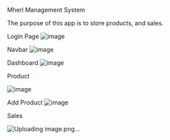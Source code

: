 Mherl Management System


The purpose of this app is to store products, and sales.

Login Page
![image](https://github.com/WenDEVLIFE/Mherl-Management-System-App/assets/117834496/e16be8ee-de50-431d-99af-9e089e1c6683)

Navbar
![image](https://github.com/WenDEVLIFE/Mherl-Management-System-App/assets/117834496/1c02e681-e1c4-4329-be3f-521507bf4ce6)


Dashboard
![image](https://github.com/WenDEVLIFE/Mherl-Management-System-App/assets/117834496/b6dc4172-1c80-4288-ad25-3a979421505b)

Product

![image](https://github.com/WenDEVLIFE/Mherl-Management-System-App/assets/117834496/8b280329-6733-4754-be9f-78ea30b4614d)

Add Product
![image](https://github.com/WenDEVLIFE/Mherl-Management-System-App/assets/117834496/41cfd745-6154-4e52-aeb9-c6a2f960ec58)

Sales

![Uploading image.png…]()





